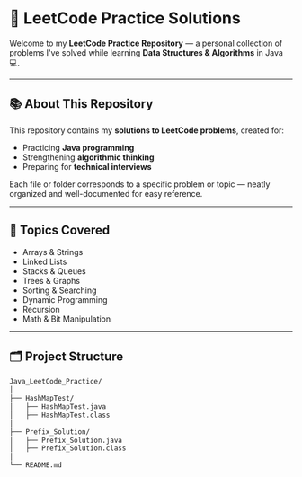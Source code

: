 # 🧠 LeetCode Practice Solutions

Welcome to my **LeetCode Practice Repository** — a personal collection of problems I've solved while learning **Data Structures & Algorithms** in Java 💻.

---

## 📚 About This Repository
This repository contains my **solutions to LeetCode problems**, created for:
- Practicing **Java programming**
- Strengthening **algorithmic thinking**
- Preparing for **technical interviews**

Each file or folder corresponds to a specific problem or topic — neatly organized and well-documented for easy reference.

---

## 🧩 Topics Covered
- Arrays & Strings  
- Linked Lists  
- Stacks & Queues  
- Trees & Graphs  
- Sorting & Searching  
- Dynamic Programming  
- Recursion  
- Math & Bit Manipulation  

---

## 🗂️ Project Structure
```bash
Java_LeetCode_Practice/
│
├── HashMapTest/
│   ├── HashMapTest.java
│   ├── HashMapTest.class
│
├── Prefix_Solution/
│   ├── Prefix_Solution.java
│   ├── Prefix_Solution.class
│
└── README.md
